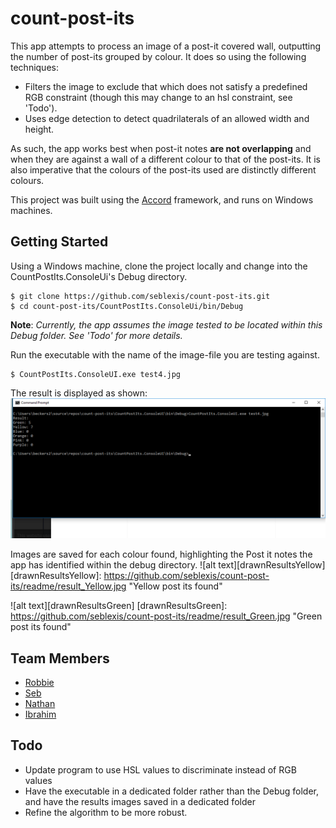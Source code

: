 # count-post-its 

This app attempts to process an image of a post-it covered wall, outputting the number of post-its grouped by colour. 
It does so using the following techniques:
* Filters the image to exclude that which does not satisfy a predefined RGB constraint (though this may change to an hsl constraint, see 'Todo').
* Uses edge detection to detect quadrilaterals of an allowed width and height.

As such, the app works best when post-it notes **are not overlapping** and when they are against a wall of a different colour to that of the post-its.
It is also imperative that the colours of the post-its used are distinctly different colours. 

This project was built using the [Accord](http://accord-framework.net/) framework, and runs on Windows machines.

## Getting Started

Using a Windows machine, clone the project locally and change into the CountPostIts.ConsoleUi's Debug directory.
```
$ git clone https://github.com/seblexis/count-post-its.git
$ cd count-post-its/CountPostIts.ConsoleUi/bin/Debug
```

**Note**: *Currently, the app assumes the image tested to be located within this Debug folder. See 'Todo' for more details.*

Run the executable with the name of the image-file you are testing against.
```
$ CountPostIts.ConsoleUI.exe test4.jpg
```
The result is displayed as shown:
![CounterResults](./readme/counter_results.png)

Images are saved for each colour found, highlighting the Post it notes the app has identified within the debug directory.
![alt text][drawnResultsYellow]
[drawnResultsYellow]: https://github.com/seblexis/count-post-its/readme/result_Yellow.jpg "Yellow post its found"

![alt text][drawnResultsGreen]
[drawnResultsGreen]: https://github.com/seblexis/count-post-its/readme/result_Green.jpg "Green post its found"
## Team Members
* [Robbie](https://github.com/racldn)
* [Seb](https://github.com/seblexis)
* [Nathan](https://github.com/NathanQuayle)
* [Ibrahim](https://github.com/ibrahimLexis)

## Todo
* Update program to use HSL values to discriminate instead of RGB values
* Have the executable in a dedicated folder rather than the Debug folder, and have the results images saved in a dedicated folder
* Refine the algorithm to be more robust.


